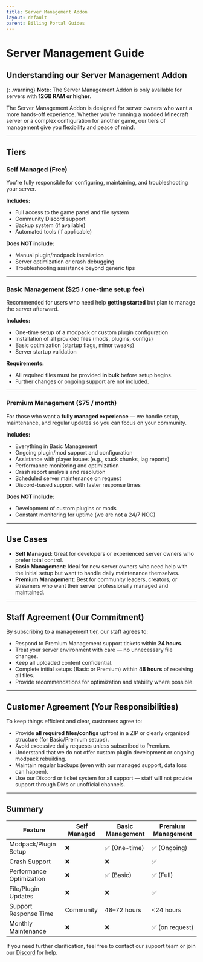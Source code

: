 ```yaml
---
title: Server Management Addon
layout: default
parent: Billing Portal Guides
---
```


# Server Management Guide

## Understanding our Server Management Addon

{: .warning}
**Note:** The Server Management Addon is only available for servers with **12GB RAM or higher**.

The Server Management Addon is designed for server owners who want a more hands-off experience. Whether you're running a modded Minecraft server or a complex configuration for another game, our tiers of management give you flexibility and peace of mind.

---

## Tiers

### Self Managed (Free)
You’re fully responsible for configuring, maintaining, and troubleshooting your server.

**Includes:**
- Full access to the game panel and file system
- Community Discord support
- Backup system (if available)
- Automated tools (if applicable)

**Does NOT include:**
- Manual plugin/modpack installation
- Server optimization or crash debugging
- Troubleshooting assistance beyond generic tips

---

### Basic Management ($25 / one-time setup fee)
Recommended for users who need help **getting started** but plan to manage the server afterward.

**Includes:**
- One-time setup of a modpack or custom plugin configuration
- Installation of all provided files (mods, plugins, configs)
- Basic optimization (startup flags, minor tweaks)
- Server startup validation

**Requirements:**
- All required files must be provided **in bulk** before setup begins.
- Further changes or ongoing support are not included.

---

### Premium Management ($75 / month)
For those who want a **fully managed experience** — we handle setup, maintenance, and regular updates so you can focus on your community.

**Includes:**
- Everything in Basic Management
- Ongoing plugin/mod support and configuration
- Assistance with player issues (e.g., stuck chunks, lag reports)
- Performance monitoring and optimization
- Crash report analysis and resolution
- Scheduled server maintenance on request
- Discord-based support with faster response times

**Does NOT include:**
- Development of custom plugins or mods
- Constant monitoring for uptime (we are not a 24/7 NOC)

---

## Use Cases

- **Self Managed**: Great for developers or experienced server owners who prefer total control.
- **Basic Management**: Ideal for new server owners who need help with the initial setup but want to handle daily maintenance themselves.
- **Premium Management**: Best for community leaders, creators, or streamers who want their server professionally managed and maintained.

---

## Staff Agreement (Our Commitment)

By subscribing to a management tier, our staff agrees to:

- Respond to Premium Management support tickets within **24 hours**.
- Treat your server environment with care — no unnecessary file changes.
- Keep all uploaded content confidential.
- Complete initial setups (Basic or Premium) within **48 hours** of receiving all files.
- Provide recommendations for optimization and stability where possible.

---

## Customer Agreement (Your Responsibilities)

To keep things efficient and clear, customers agree to:

- Provide **all required files/configs** upfront in a ZIP or clearly organized structure (for Basic/Premium setups).
- Avoid excessive daily requests unless subscribed to Premium.
- Understand that we do not offer custom plugin development or ongoing modpack rebuilding.
- Maintain regular backups (even with our managed support, data loss can happen).
- Use our Discord or ticket system for all support — staff will not provide support through DMs or unofficial channels.

---

## Summary

| Feature                          | Self Managed | Basic Management | Premium Management |
|----------------------------------|---------------|------------------|---------------------|
| Modpack/Plugin Setup             | ❌            | ✅ (One-time)     | ✅ (Ongoing)        |
| Crash Support                    | ❌            | ❌               | ✅                 |
| Performance Optimization         | ❌            | ✅ (Basic)        | ✅ (Full)           |
| File/Plugin Updates              | ❌            | ❌               | ✅                 |
| Support Response Time            | Community     | 48–72 hours      | <24 hours           |
| Monthly Maintenance              | ❌            | ❌               | ✅ (on request)     |

If you need further clarification, feel free to contact our support team or join our [Discord](https://apexnode.host/discord) for help.
